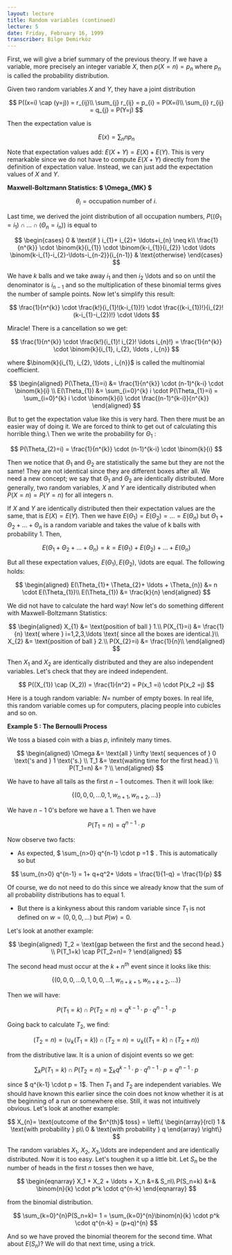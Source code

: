 ```yaml
---
layout: lecture
title: Random variables (continued)
lecture: 5
date: Friday, February 16, 1999
transcriber: Bilge Demirköz
---
```


First, we will give a brief summary of the previous theory. If we have a variable, more precisely an integer variable $X$, then $p(X=n) = p_{n}$ where $p_{n}$ is called the probability distribution.

Given two random variables $X$ and $Y$, they have a joint distribution

$$
P((x=i) \cap (y=j)) = r_{ij}\\
\sum_{j} r_{ij} = p_{i} = P(X=i)\\ 
\sum_{i} r_{ij} = q_{j} = P(Y=j)
$$

Then the expectation value is 

$$
E(x)= \sum_{n} n p_{n}
$$

Note that expectation values add: $E(X+Y)=E(X)+E(Y)$. This is very remarkable since we do not have to compute $E(X+Y)$ directly from the definition of expectation value. Instead, we can just add the expectation values of $X$ and $Y$.

**Maxwell-Boltzmann Statistics:  $ \Omega_{MK} $**

$$
\theta_{i} = \text{occupation number of } i.
$$

Last time, we derived the joint distribution of all occupation numbers, $P((\Theta_{1} = i_{1}) \cap \ldots \cap (\Theta_{n} = i_{n}))$ is equal to

$$ 
\begin{cases} 
0 & \text{if } i_{1}+ i_{2}+ \ldots+i_{n} \neq k\\
\frac{1}{n^{k}} \cdot \binom{k}{i_{1}} \cdot \binom{k-i_{1}}{i_{2}} \cdot \ldots \binom{k-i_{1}-i_{2}-\ldots-i_{n-2}}{i_{n-1}} & \text{otherwise}
\end{cases}
$$

We have $k$ balls and we take away $i_{1}$ and then $i_{2}$ \ldots and so on until the denominator is $i_{n-1}$ and so the multiplication of these binomial terms gives the number of sample points. Now let's simplify this result:

$$
\frac{1}{n^{k}} \cdot \frac{k!}{i_{1}!(k-i_{1})!} \cdot \frac{(k-i_{1})!}{i_{2}!(k-i_{1}-i_{2})!} \cdot \ldots
$$

Miracle! There is a cancellation so we get:

$$
\frac{1}{n^{k}} \cdot \frac{k!}{i_{1}! i_{2}! \ldots i_{n}!} = \frac{1}{n^{k}} \cdot \binom{k}{i_{1}, i_{2}, \ldots , i_{n}}
$$

where $\binom{k}{i_{1}, i_{2}, \ldots , i_{n}}$ is called the multinomial coefficient.

$$
\begin{aligned}
P(\Theta_{1}=i) &= \frac{1}{n^{k}} \cdot (n-1)^{k-i} \cdot \binom{k}{i} \\
E(\Theta_{1}) &= \sum_{i=0}^{k} i \cdot P(\Theta_{1}=i) = \sum_{i=0}^{k} i \cdot \binom{k}{i} \cdot \frac{(n-1)^{k-i}}{n^{k}}
\end{aligned}
$$

But to get the expectation value like this is very hard. Then there must be an easier way of doing it. We are forced to think to get out of calculating this horrible thing.\\
Then we write the probability for $\Theta_{1}$ :

$$
P(\Theta_{2}=i) = \frac{1}{n^{k}} \cdot (n-1)^{k-i} \cdot \binom{k}{i}
$$

Then we notice that $\Theta_{1}$ and $\Theta_{2}$ are statistically the same but they are not the same! They are not identical since they are different boxes after all. We need a new concept; we say that $\Theta_{1}$ and $\Theta_{2}$ are identically distributed. More generally, two random variables, $X$ and $Y$ are identically distributed when $P(X=n)=P(Y=n)$ for all integers n.

If $X$ and $Y$ are identically distributed then their expectation values are the same, that is $E(X)=E(Y)$. Then we have $E(\Theta_{1})= E(\Theta_{2})= \ldots = E(\Theta_{n})$ but $\Theta_{1}+\Theta_{2}+ \ldots +\Theta_{n}$ is a random variable and takes the value of k balls with probability 1. Then,

$$
E(\Theta_{1}+ \Theta_{2}+ \ldots +\Theta_{n})=k= E(\Theta_{1})+ E(\Theta_{2})+ \ldots +E(\Theta_{n})
$$

But all these expectation values, $E(\Theta_{1}), E(\Theta_{2})$, \ldots are equal. The following holds:

$$
\begin{aligned}
E(\Theta_{1}+ \Theta_{2}+ \ldots + \Theta_{n}) &= n \cdot E(\Theta_{1})\\
E(\Theta_{1}) &= \frac{k}{n}
\end{aligned}
$$

We did not have to calculate the hard way! Now let's do something different with Maxwell-Boltzmann Statistics:

$$
\begin{aligned}
X_{1} &= \text{position of ball } 1.\\
P(X_{1}=i) &= \frac{1}{n} \text{ where } i=1,2,3,\ldots \text{ since all the boxes are identical.}\\
X_{2} &= \text{position of ball } 2.\\
P(X_{2}=i) &= \frac{1}{n}\\
\end{aligned}
$$

Then  $X_{1}$ and $X_{2}$ are identically distributed and they are also independent variables. Let's check that they are indeed independent.

$$
P((X_{1}) \cap (X_2)) = \frac{1}{n^2} = P(x_1 =i) \cdot P(x_2 =j)
$$

Here is a tough random variable: $N =$ number of empty boxes. In real life, this random variable comes up for computers, placing people into cubicles and so on.

**Example 5 : The Bernoulli Process**

We toss a biased coin with a bias $p$, infinitely many times. 

$$
\begin{aligned}
\Omega &= \text{all } \infty \text{ sequences of } 0 \text{'s and } 1 \text{'s.} \\
T_1 &= \text{waiting time for the first head.} \\
P(T_1=n) &= ? \\
\end{aligned}
$$

We have to have all tails as the first $n-1$ outcomes. Then it will look like: 

$$
\{ ( 0, 0, 0, \ldots 0, 1, w_{n+1}, w_{n+2}, \ldots) \}
$$

We have $n-1$ $0$'s before we have a $1$. Then we have 

$$
P(T_1=n)= q^{n-1} \cdot p
$$

Now observe two facts:
- As expected, $ \sum_{n>0}  q^{n-1} \cdot p =1 $ . This is automatically so but 

$$
\sum_{n>0}  q^{n-1} = 1+ q+q^2+ \ldots = \frac{1}{1-q} = \frac{1}{p}
$$

Of course, we do not need to do this since we already know that the sum of all probability distributions has to equal 1.
- But there is a kinkyness about this random variable since $T_1$ is not defined on $w=(0, 0, 0, \ldots)$ but $P(w)=0$. 

Let's look at another example:

$$
\begin{aligned}
T_2 = \text{gap between the first and the second head.} \\
P(T_1=k) \cap P(T_2=n)= ?
\end{aligned}
$$

The second head must occur at the $k+n^{th}$ event since it looks like this:

$$
\{ ( 0, 0, 0, \ldots 0, 1, 0, 0, \ldots 1,  w_{n+k+1}, w_{n+k+2}, \ldots) \}
$$

Then we will have:

$$
P(T_1=k) \cap P(T_2=n)= q^{k-1} \cdot p \cdot q^{n-1} \cdot p  
$$

Going back to calculate $T_2$, we find:

$$
(T_2 =n)=(\cup_{k}(T_1=k))\cap(T_2=n)= \cup_{k}((T_1=k)\cap(T_2+n))
$$

from the distributive law. It is a union of disjoint events so we get:

$$
\sum_{k}P(T_1=k) \cap P(T_2=n)=\sum_{k}q^{k-1} \cdot p \cdot q^{n-1}
\cdot p = q^{n-1} \cdot p
$$

since $ q^{k-1} \cdot p = 1$. Then $T_1$ and $T_2$ are independent
variables. We should have known this earlier since the coin does not
know whether it is at the beginning of a run or somewhere else. Still,
it was not intuitively obvious.
Let's look at another example:

$$
X_{n}= \text{outcome of the $n^{th}$ toss} = \left\{
\begin{array}{rcl}
1 & \text{with probability } p\\
0 & \text{with probability } q
\end{array} \right\}
$$

The random variables $X_1$, $X_2$, $X_3$,\ldots are independent and
are identically distributed. Now it is too easy. Let's toughen it up a
little bit. Let $S_n$ be the number of heads in the first $n$ tosses
then we have,

$$
\begin{eqnarray}
X_1 + X_2 + \ldots + X_n &=& S_n\\
P(S_n=k) &=& \binom{n}{k} \cdot p^k \cdot q^{n-k}
\end{eqnarray}
$$ 

from the binomial distribution.

$$
\sum_{k=0}^{n}P(S_n=k)= 1 = \sum_{k=0}^{n}\binom{n}{k} \cdot
p^k \cdot q^{n-k} = (p+q)^{n}
$$

And so we have proved the binomial theorem for the second time. 
What about $E(S_n)$? We will do that next time, using a trick.
